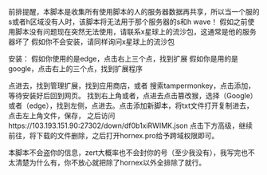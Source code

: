 
前排提醒，本脚本是收集所有使用脚本的人的服务器数据再共享，所以当一个服的s或者h区域没有人时，该脚本将无法用于那个服务器的s和h wave！
假如之前使用脚本没有问题现在突然无法使用，请联系x星球上的流沙包，这通常是他的服务器坏了
假如你不会安装，请同样询问x星球上的流沙包


安装：
假如你使用的是edge，点击右上三个点，找到扩展
假如你是用的是google，点击右上的三个点，找到扩展程序

点进去，找到管理扩展，找到应用商店，或者
搜索tampermonkey，点击添加，等待安装好后回到网页。
找到右上角或者，点进去点击篡改猴，选择（Google）或者（edge），找到左侧，点进去。点击添加新脚本，将txt文件打开复制进去，点击左上角文件，保存，
之后访问https://103.193.151.90:27302/down/df0b1xiRWIMK.json
点击下方高级，继续前往，将下载的文件删除，之后打开hornex.pro给予跨域权限即可。

本脚本不会盗你的信息，zert大概率也不会封你的号（至少我没有），我写完也不太清楚为什么有，你不放心就把除了hornex以外全排除了就行。
